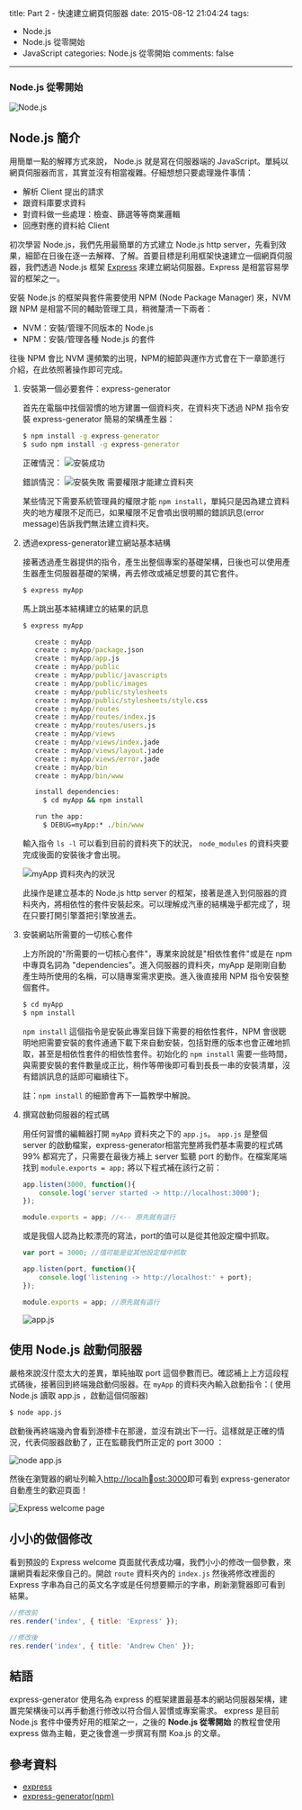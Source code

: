 title: Part 2 - 快速建立網頁伺服器
date: 2015-08-12 21:04:24
tags:
- Node.js
- Node.js 從零開始
- JavaScript
categories: Node.js 從零開始
comments: false
---

### Node.js 從零開始

![Node.js](http://lamb-mei.com/wp-content/uploads/2014/09/nodejs-1024x768-1.png)

## Node.js 簡介

用簡單一點的解釋方式來說， Node.js 就是寫在伺服器端的 JavaScript。單純以網頁伺服器而言，其實並沒有相當複雜。仔細想想只要處理幾件事情：

* 解析 Client 提出的請求
* 跟資料庫要求資料
* 對資料做一些處理：檢查、篩選等等商業邏輯
* 回應對應的資料給 Client

初次學習 Node.js，我們先用最簡單的方式建立 Node.js http server，先看到效果，細節在日後在逐一去解釋、了解。首要目標是利用框架快速建立一個網頁伺服器，我們透過 Node.js 框架 [Express](http://expressjs.com) 來建立網站伺服器。Express 是相當容易學習的框架之一。

安裝 Node.js 的框架與套件需要使用 NPM (Node Package Manager) 來，NVM 跟 NPM 是相當不同的輔助管理工具，稍微釐清一下兩者：

* NVM：安裝/管理不同版本的 Node.js
* NPM：安裝/管理各種 Node.js 的套件

往後 NPM 會比 NVM 還頻繁的出現，NPM的細節與運作方式會在下一章節進行介紹，在此依照著操作即可完成。

1. 安裝第一個必要套件：express-generator

	首先在電腦中找個習慣的地方建置一個資料夾，在資料夾下透過 NPM 指令安裝 express-generator 簡易的架構產生器：

	``` bat
	$ npm install -g express-generator
	$ sudo npm install -g express-generator
	```

	正確情況：
	![安裝成功](http://polarbearandrew.github.io/blog/img/nodeFormZero_2/node_2_1.png)

	錯誤情況：
	![安裝失敗 需要權限才能建立資料夾](http://polarbearandrew.github.io/blog/img/nodeFormZero_2/node_2_2.png)

	某些情況下需要系統管理員的權限才能 `npm install`，單純只是因為建立資料夾的地方權限不足而已，如果權限不足會噴出很明顯的錯誤訊息(error message)告訴我們無法建立資料夾。

2. 透過express-generator建立網站基本結構

	接著透過產生器提供的指令，產生出整個專案的基礎架構，日後也可以使用產生器產生伺服器基礎的架構，再去修改或補足想要的其它套件。

	``` bat
	$ express myApp
	```

	馬上跳出基本結構建立的結果的訊息

	```bat
	$ express myApp

	   create : myApp
	   create : myApp/package.json
	   create : myApp/app.js
	   create : myApp/public
	   create : myApp/public/javascripts
	   create : myApp/public/images
	   create : myApp/public/stylesheets
	   create : myApp/public/stylesheets/style.css
	   create : myApp/routes
	   create : myApp/routes/index.js
	   create : myApp/routes/users.js
	   create : myApp/views
	   create : myApp/views/index.jade
	   create : myApp/views/layout.jade
	   create : myApp/views/error.jade
	   create : myApp/bin
	   create : myApp/bin/www

	   install dependencies:
	     $ cd myApp && npm install

	   run the app:
	     $ DEBUG=myApp:* ./bin/www
	```

	輸入指令 `ls -l` 可以看到目前的資料夾下的狀況， `node_modules` 的資料夾要完成後面的安裝後才會出現。

	![myApp 資料夾內的狀況](http://polarbearandrew.github.io/blog/img/nodeFormZero_2/node_2_4.png)

	此操作是建立基本的 Node.js http server 的框架，接著是進入到伺服器的資料夾內，將相依性的套件安裝起來。可以理解成汽車的結構幾乎都完成了，現在只要打開引擎蓋把引擎放進去。

3. 安裝網站所需要的一切核心套件

	上方所說的"所需要的一切核心套件"，專業來說就是"相依性套件"或是在 npm 中專頁名詞為 "dependencies"。進入伺服器的資料夾，myApp 是剛剛自動產生時所使用的名稱，可以隨專案需求更換。進入後直接用 NPM 指令安裝整個套件。

	``` bat
	$ cd myApp
	$ npm install
	```

	`npm install` 這個指令是安裝此專案目錄下需要的相依性套件，NPM 會很聰明地把需要安裝的套件通通下載下來自動安裝，包括對應的版本也會正確地抓取，甚至是相依性套件的相依性套件。初始化的 `npm install` 需要一些時間，與需要安裝的套件數量成正比，稍作等帶後即可看到長長一串的安裝清單，沒有錯誤訊息的話即可繼續往下。

	註：`npm install` 的細節會再下一篇教學中解說。

4. 撰寫啟動伺服器的程式碼

	用任何習慣的編輯器打開 `myApp` 資料夾之下的 `app.js`。 `app.js` 是整個 server 的啟動檔案，express-generator相當完整將我們基本需要的程式碼 99% 都寫完了，只需要在最後方補上 server 監聽 port 的動作。在檔案尾端找到 `module.exports = app;` 將以下程式補在該行之前：

	``` js
	app.listen(3000, function(){
	    console.log('server started -> http://localhost:3000');
	});

	module.exports = app; //<-- 原先就有這行
	```

	或是我個人認為比較漂亮的寫法，port的值可以是從其他設定檔中抓取。

	``` js
	var port = 3000; //值可能是從其他設定檔中抓取

	app.listen(port, function(){
	    console.log('listening -> http://localhost:' + port);
	});

	module.exports = app; //原先就有這行
	```

	![ app.js ](http://polarbearandrew.github.io/blog/img/nodeFormZero_2/node_2_5.png)

## 使用 Node.js 啟動伺服器

嚴格來說沒什麼太大的差異，單純抽取 port 這個參數而已。確認補上上方這段程式碼後，接著回到終端幾啟動伺服器。在 `myApp` 的資料夾內輸入啟動指令：( 使用 Node.js 讀取 app.js ，啟動這個伺服器)

``` bat
$ node app.js
```

啟動後再終端幾內會看到游標卡在那邊，並沒有跳出下一行。這樣就是正確的情況，代表伺服器啟動了，正在監聽我們所正定的 port 3000 ：

![node app.js](http://polarbearandrew.github.io/blog/img/nodeFormZero_2/node_2_6.png)

然後在瀏覽器的網址列輸入[http://localhost:3000](http://localhost:3000)即可看到 express-generator 自動產生的歡迎頁面！

![Express welcome page](http://polarbearandrew.github.io/blog/img/nodeFormZero_2/node_2_7.png)

## 小小的做個修改

看到預設的 Express welcome 頁面就代表成功囉，我們小小的修改一個參數，來讓網頁看起來像自己的。開啟 `route` 資料夾內的 `index.js` 然後將修改裡面的 Express 字串為自己的英文名字或是任何想要顯示的字串，刷新瀏覽器即可看到結果。

``` js
//修改前
res.render('index', { title: 'Express' });

//修改後 
res.render('index', { title: 'Andrew Chen' });
```

## 結語

express-generator 使用名為 express 的框架建置最基本的網站伺服器架構，建置完架構後可以再手動進行修改以符合個人習慣或專案需求。 express 是目前 Node.js 套件中優秀好用的框架之一，之後的 **Node.js 從零開始** 的教程會使用 express 做為主軸，更之後會進一步撰寫有關 Koa.js 的文章。


## 參考資料

* [express](http://expressjs.com/starter/generator.html)
* [express-generator(npm)](https://www.npmjs.com/package/express-generator)
